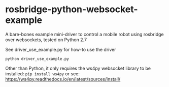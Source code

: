 # rosbridge-python-websocket-example
A bare-bones example mini-driver to control a mobile robot using rosbridge over websockets, tested on Python 2.7

See driver_use_example.py for how-to use the driver

``python driver_use_example.py``

Other than Python, it only requires the ws4py websocket library to be installed:
`pip install ws4py` or see: <https://ws4py.readthedocs.io/en/latest/sources/install/>
